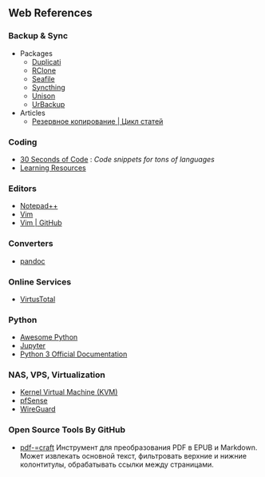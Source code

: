 ## Web References

### Backup & Sync
* Packages
  * [Duplicati](https://github.com/duplicati/duplicati/)
  * [RClone](https://rclone.org/)
  * [Seafile](https://www.seafile.com/en/home/)
  * [Syncthing](https://syncthing.net/)
  * [Unison](https://www.cis.upenn.edu/~bcpierce/unison/)
  * [UrBackup](https://www.urbackup.org/)
* Articles 
  * [Резервное копирование | Цикл статей](https://habr.com/ru/company/southbridge/blog/449282/)


### Coding
* [30 Seconds of Code](https://www.30secondsofcode.org/) : *Code snippets for tons of languages*
* [Learning Resources](https://github.com/jturgasen/my-links/#learning-resources)

### Editors
* [Notepad++](https://notepad-plus-plus.org/)
* [Vim](https://www.vim.org/download.php)
* [Vim | GitHub](https://github.com/vim/vim)

### Converters
* [pandoc](https://pandoc.org/installing.html)

### Online Services
* [VirtusTotal](https://www.virustotal.com/gui/)

### Python
* [Awesome Python ](https://github.com/vinta/awesome-python)
* [Jupyter](https://jupyter.org/)
* [Python 3 Official Documentation](https://docs.python.org/3/tutorial/index.html)

### NAS, VPS, Virtualization
* [Kernel Virtual Machine (KVM)](http://www.linux-kvm.org/page/Main_Page)
* [pfSense](https://www.pfsense.org/)
* [WireGuard](https://www.wireguard.com/install/)

### Open Source Tools By GitHub
* [pdf-=craft](https://github.com/oomol-lab/pdf-craft)
 Инструмент для преобразования PDF в EPUB и Markdown. Может извлекать основной текст, фильтровать верхние и нижние колонтитулы, обрабатывать ссылки между страницами.

